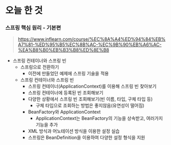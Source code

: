 # 오늘 한 것

### 스프링 핵심 원리 - 기본편

> https://www.inflearn.com/course/%EC%8A%A4%ED%94%84%EB%A7%81-%ED%95%B5%EC%8B%AC-%EC%9B%90%EB%A6%AC-%EA%B8%B0%EB%B3%B8%ED%8E%B8


- 스프링 컨테이너와 스프링 빈
    - 스프링으로 전환하기
        - 이전에 만들었던 예제에 스프링 기술을 적용
    - 스프링 컨테이너와 스프링 빈
        - 스프링 컨테이너(ApplicationContext)를 이용해 스프링 빈 찾아보기
        - 스프링 컨테이너에 등록된 빈 조회해보기
        - 다양한 상황에서 스프링 빈 조회해보기(빈 이름, 타입, 구체 타입 등)
            - 구체 타입으로 조회하는 방법은 좋지않음(유연성이 떨어짐)
        - BeanFactory와 ApplicationContext
            - ApplicationContext는 BeanFactory의 기능을 상속받고, 여러가지 기능을 추가
        - XML 방식과 어노테이션 방식을 이용한 설정 실습
        - 스프링은 BeanDefinition을 이용하여 다양한 설정 형식을 지원